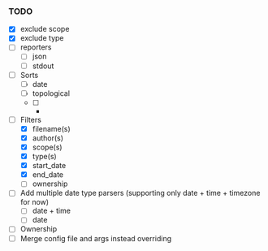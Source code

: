 ### TODO
- [x] exclude scope
- [x] exclude type
- [ ] reporters
	- [ ] json
	- [ ] stdout
- [ ] Sorts
	- [ ] date
	- [ ] topological
	- [ ] -
- [ ] Filters
	- [x] filename(s)
	- [x] author(s)
	- [x] scope(s)
	- [x] type(s)
	- [x] start_date
	- [x] end_date
	- [ ] ownership
- [ ] Add multiple date type parsers (supporting only date + time + timezone for now)
	- [ ] date + time
	- [ ] date
- [ ] Ownership
- [ ] Merge config file and args instead overriding